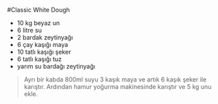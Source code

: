 #Classic White Dough

- 10 kg beyaz un
- 6 litre su
- 2 bardak zeytinyağı
- 6 çay kaşığı maya
- 10 tatlı kaşığı şeker
- 6 tatlı kaşığı tuz
- yarım su bardağı zeytinyağı

>Ayrı bir kabda 800ml suyu 3 kaşık maya ve artık 6 kaşık şeker ile karıştır.
Ardından hamur yoğurma makinesinde karıştır ve 5 kg unu ekle.



